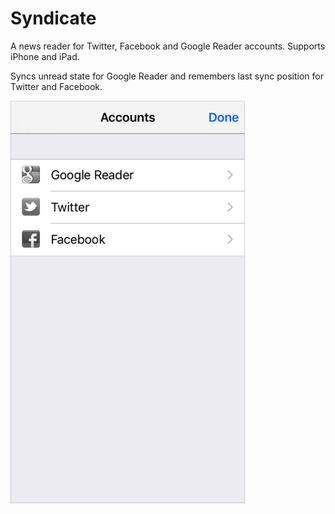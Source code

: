 # Syndicate

A news reader for Twitter, Facebook and Google Reader accounts. Supports iPhone and iPad.

Syncs unread state for Google Reader and remembers last sync position for Twitter and Facebook.

<a href="https://www.lutzroeder.com/ios"><img src=".github/screenshot.png" alt="Screenshot" align="left" width="375"></a>
